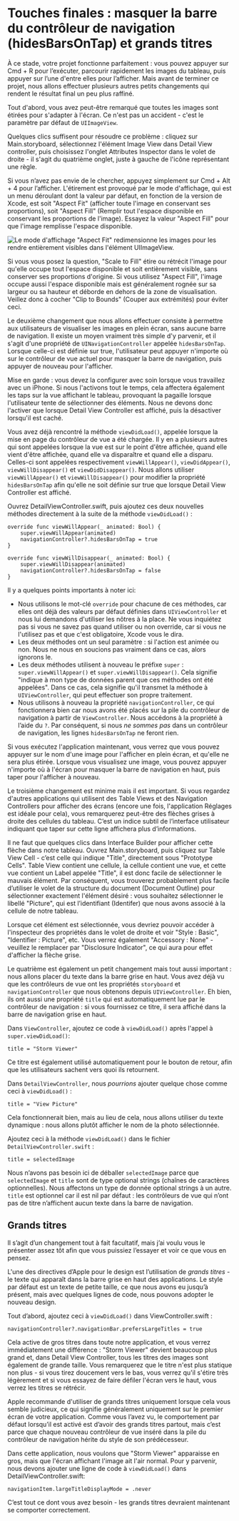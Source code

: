 # Touches finales : masquer la barre du contrôleur de navigation (hidesBarsOnTap) et grands titres

<!-- YOUTUBE: jBWbJ6RxgIA -->

À ce stade, votre projet fonctionne parfaitement : vous pouvez appuyer sur Cmd + R pour l’exécuter, parcourir rapidement les images du tableau, puis appuyer sur l’une d'entre elles pour l’afficher. Mais avant de terminer ce projet, nous allons effectuer plusieurs autres petits changements qui rendent le résultat final un peu plus raffiné.

Tout d'abord, vous avez peut-être remarqué que toutes les images sont étirées pour s'adapter à l'écran. Ce n'est pas un accident - c'est le paramètre par défaut de `UIImageView`.

Quelques clics suffisent pour résoudre ce problème : cliquez sur Main.storyboard, sélectionnez l'élément Image View dans Detail View controller, puis choisissez l'onglet Attributes Inspector dans le volet de droite - il s'agit du quatrième onglet, juste à gauche de l'icône représentant une règle.

Si vous n’avez pas envie de le chercher, appuyez simplement sur Cmd + Alt + 4 pour l’afficher. L'étirement est provoqué par le mode d'affichage, qui est un menu déroulant dont la valeur par défaut, en fonction de la version de Xcode, est soit "Aspect Fit" (afficher toute l'image en conservant ses proportions), soit "Aspect Fill" (Remplir tout l'espace disponible en conservant les proportions de l'image). Essayez la valeur "Aspect Fill" pour que l'image remplisse l'espace disponible.

![Le mode d'affichage "Aspect Fit" redimensionne les images pour les rendre entièrement visibles dans l'élément UIImageView.](1-18.png)

Si vous vous posez la question, "Scale to Fill" étire ou rétrécit l'image pour qu'elle occupe tout l'espace disponible et soit entièrement visible, sans conserver ses proportions d'origine. Si vous utilisez "Aspect Fill", l'image occupe aussi l'espace disponible mais est généralement rognée sur sa largeur ou sa hauteur et déborde en dehors de la zone de visualisation. Veillez donc à cocher "Clip to Bounds" (Couper aux extrémités) pour éviter ceci.

Le deuxième changement que nous allons effectuer consiste à permettre aux utilisateurs de visualiser les images en plein écran, sans aucune barre de navigation. Il existe un moyen vraiment très simple d'y parvenir, et il s'agit d'une propriété de `UINavigationController` appelée `hidesBarsOnTap`. Lorsque celle-ci est définie sur true, l'utilisateur peut appuyer n'importe où sur le contrôleur de vue actuel pour masquer la barre de navigation, puis appuyer de nouveau pour l'afficher.

Mise en garde : vous devez la configurer avec soin lorsque vous travaillez avec un iPhone. Si nous l'activons tout le temps, cela affectera également les taps sur la vue affichant le tableau, provoquant la pagaille lorsque l'utilisateur tente de sélectionner des éléments. Nous ne devons donc l'activer que lorsque Detail View Controller est affiché, puis la désactiver lorsqu'il est caché.

Vous avez déjà rencontré la méthode `viewDidLoad()`, appelée lorsque la mise en page du contrôleur de vue a été chargée. Il y en a plusieurs autres qui sont appelées lorsque la vue est sur le point d'être affichée, quand elle vient d'être affichée, quand elle va disparaître et quand elle a disparu. Celles-ci sont appelées respectivement `viewWillAppear()`, `viewDidAppear()`, `viewWillDisappear()` et `viewDidDisappear()`. Nous allons utiliser `viewWillAppear()` et `viewWillDisappear()` pour modifier la propriété `hidesBarsOnTap` afin qu'elle ne soit définie sur true que lorsque Detail View Controller est affiché.

Ouvrez DetailViewController.swift, puis ajoutez ces deux nouvelles méthodes directement à la suite de la méthode `viewDidLoad()` :

    override func viewWillAppear(_ animated: Bool) {
        super.viewWillAppear(animated)
        navigationController?.hidesBarsOnTap = true
    }

    override func viewWillDisappear(_ animated: Bool) {
        super.viewWillDisappear(animated)
        navigationController?.hidesBarsOnTap = false
    }

Il y a quelques points importants à noter ici:

- Nous utilisons le mot-clé `override` pour chacune de ces méthodes, car elles ont déjà des valeurs par défaut définies dans `UIViewController` et nous lui demandons d'utiliser les nôtres à la place. Ne vous inquiétez pas si vous ne savez pas quand utiliser ou non override, car si vous ne l'utilisez pas et que c'est obligatoire, Xcode vous le dira.
- Les deux méthodes ont un seul paramètre : si l'action est animée ou non. Nous ne nous en soucions pas vraiment dans ce cas, alors ignorons le.
- Les deux méthodes utilisent à nouveau le préfixe `super` : ` super.viewWillAppear()` et `super.viewWillDisappear()`. Cela signifie "indique à mon type de données parent que ces méthodes ont été appelées". Dans ce cas, cela signifie qu'il transmet la méthode à `UIViewController`, qui peut effectuer son propre traitement.
- Nous utilisons à nouveau la propriété `navigationController`, ce qui fonctionnera bien car nous avons été placés sur la pile du contrôleur de navigation à partir de `ViewController`. Nous accédons à la propriété à l’aide du `?`. Par conséquent, si nous *ne sommes pas* dans un contrôleur de navigation, les lignes `hidesBarsOnTap` ne feront rien.

Si vous exécutez l'application maintenant, vous verrez que vous pouvez appuyer sur le nom d'une image pour l'afficher en plein écran, et qu'elle ne sera plus étirée. Lorsque vous visualisez une image, vous pouvez appuyer n'importe où à l'écran pour masquer la barre de navigation en haut, puis taper pour l'afficher à nouveau.

Le troisième changement est minime mais il est important. Si vous regardez d'autres applications qui utilisent des Table Views et des Navigation Controllers pour afficher des écrans (encore une fois, l'application Réglages est idéale pour cela), vous remarquerez peut-être des flèches grises à droite des cellules du tableau. C’est un indice subtil de l’interface utilisateur indiquant que taper sur cette ligne affichera plus d’informations.

Il ne faut que quelques clics dans Interface Builder pour afficher cette flèche dans notre tableau. Ouvrez Main.storyboard, puis cliquez sur Table View Cell - c’est celle qui indique "Title", directement sous "Prototype Cells". Table View contient une cellule, la cellule contient une vue, et cette vue contient un Label appelée "Title", il est donc facile de sélectionner le mauvais élément. Par conséquent, vous trouverez probablement plus facile d’utiliser le volet de la structure du document (Document Outline) pour sélectionner exactement l'élément désiré : vous souhaitez sélectionner le libellé "Picture", qui est l’identifiant (Identifer) que nous avons associé à la cellule de notre tableau.

Lorsque cet élément est sélectionnée, vous devriez pouvoir accéder à l'inspecteur des propriétés dans le volet de droite et voir "Style : Basic", "Identifier : Picture", etc. Vous verrez également "Accessory : None" - veuillez le remplacer par "Disclosure Indicator", ce qui aura pour effet d'afficher la flèche grise.

Le quatrième est également un petit changement mais tout aussi important : nous allons placer du texte dans la barre grise en haut. Vous avez déjà vu que les contrôleurs de vue ont les propriétés `storyboard` et `navigationController` que nous obtenons depuis `UIViewController`. Eh bien, ils ont aussi une propriété `title` qui est automatiquement lue par le contrôleur de navigation : si vous fournissez ce titre, il sera affiché dans la barre de navigation grise en haut.

Dans `ViewController`, ajoutez ce code à `viewDidLoad()` après l'appel à `super.viewDidLoad()`:

    title = "Storm Viewer"

Ce titre est également utilisé automatiquement pour le bouton de retour, afin que les utilisateurs sachent vers quoi ils retournent.

Dans `DetailViewController`, nous *pourrions* ajouter quelque chose comme ceci à `viewDidLoad()` :

    title = "View Picture"

Cela fonctionnerait bien, mais au lieu de cela, nous allons utiliser du texte dynamique : nous allons plutôt afficher le nom de la photo sélectionnée.

Ajoutez ceci à la méthode `viewDidLoad()` dans le fichier `DetailViewController.swift` :

    title = selectedImage

Nous n’avons pas besoin ici de déballer `selectedImage` parce que `selectedImage` et `title` sont de type optional strings (chaînes de caractères optionnelles). Nous affectons un type de donnée optional strings à un autre. `title` est optionnel car il est nil par défaut : les contrôleurs de vue qui n’ont pas de titre n’affichent aucun texte dans la barre de navigation.


## Grands titres

Il s’agit d’un changement tout à fait facultatif, mais j’ai voulu vous le présenter assez tôt afin que vous puissiez l’essayer et voir ce que vous en pensez.

L'une des directives d’Apple pour le design est l’utilisation de *grands titres* - le texte qui apparaît dans la barre grise en haut des applications. Le style par défaut est un texte de petite taille, ce que nous avons eu jusqu’à présent, mais avec quelques lignes de code, nous pouvons adopter le nouveau design.

Tout d’abord, ajoutez ceci à `viewDidLoad()` dans ViewController.swift :

    navigationController?.navigationBar.prefersLargeTitles = true

Cela active de gros titres dans toute notre application, et vous verrez immédiatement une différence : "Storm Viewer" devient beaucoup plus grand et, dans Detail View Controller, tous les titres des images sont également de grande taille. Vous remarquerez que le titre n'est plus statique non plus - si vous tirez doucement vers le bas, vous verrez qu'il s'étire très légèrement et si vous essayez de faire défiler l'écran vers le haut, vous verrez les titres se rétrécir.

Apple recommande d'utiliser de grands titres uniquement lorsque cela vous semble judicieux, ce qui signifie généralement uniquement sur le premier écran de votre application. Comme vous l’avez vu, le comportement par défaut lorsqu’il est activé est d’avoir des grands titres partout, mais c’est parce que chaque nouveau contrôleur de vue inséré dans la pile du contrôleur de navigation hérite du style de son prédécesseur.

Dans cette application, nous voulons que "Storm Viewer" apparaisse en gros, mais que l'écran affichant l'image ait l'air normal. Pour y parvenir, nous devons ajouter une ligne de code à `viewDidLoad()` dans DetailViewController.swift:

    navigationItem.largeTitleDisplayMode = .never

C’est tout ce dont vous avez besoin - les grands titres devraient maintenant se comporter correctement.
